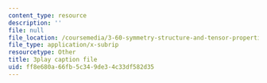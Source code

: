 ```yaml
---
content_type: resource
description: ''
file: null
file_location: /coursemedia/3-60-symmetry-structure-and-tensor-properties-of-materials-fall-2005/ff8e680a66fb5c349de34c33df582d35_Bd4Q4Dl4brc.vtt
file_type: application/x-subrip
resourcetype: Other
title: 3play caption file
uid: ff8e680a-66fb-5c34-9de3-4c33df582d35
---
```

